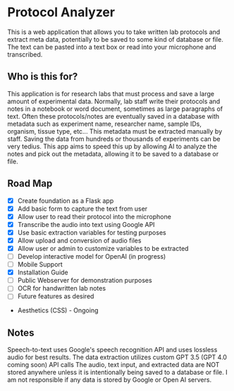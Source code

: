 # Protocol Analyzer

This is a web application that allows you to take written lab protocols and extract meta data, potentially to be saved to some kind of database or file.
The text can be pasted into a text box or read into your microphone and transcribed. 

## Who is this for?

This application is for research labs that must process and save a large amount of experimental data. Normally, lab staff write their protocols and notes in a notebook or word document, sometimes as large paragraphs of text. Often these protocols/notes are eventually saved in a database with metadata such as experiment name, researcher name, sample IDs, organism, tissue type, etc... This metadata must be extracted manually by staff. Saving the data from hundreds or thousands of experiments can be very tedius. This app aims to speed this up by allowing AI to analyze the notes and pick out the metadata, allowing it to be saved to a database or file. 

## Road Map
- [x] Create foundation as a Flask app
- [x] Add basic form to capture the text from user
- [x] Allow user to read their protocol into the microphone
- [x] Transcribe the audio into text using Google API
- [x] Use basic extraction variables for testing purposes
- [x] Allow upload and conversion of audio files
- [x] Allow user or admin to customize variables to be extracted
- [ ] Develop interactive model for OpenAI (in progress)
- [ ] Mobile Support
- [x] Installation Guide
- [ ] Public Webserver for demonstration purposes
- [ ] OCR for handwritten lab notes
- [ ] Future features as desired
- Aesthetics (CSS) - Ongoing
  
## Notes
Speech-to-text uses Google's speech recognition API and uses lossless audio for best results.
The data extraction utilizes custom GPT 3.5 (GPT 4.0 coming soon) API calls
The audio, text input, and extracted data are NOT stored anywhere unless it is intentionally being saved to a database or file. 
I am not responsible if any data is stored by Google or Open AI servers.

